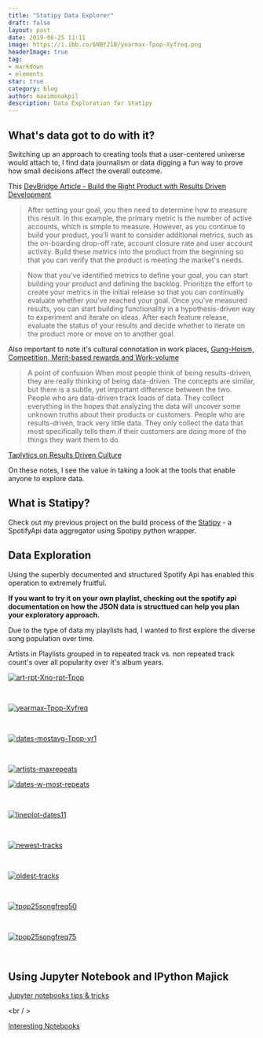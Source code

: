 ```yaml
---
title: "Statipy Data Explorer"
draft: false
layout: post
date: 2019-06-25 11:11
image: https://i.ibb.co/6NBt21B/yearmax-Tpop-Xyfreq.png
headerImage: true
tag:
- markdown
- elements
star: true
category: blog
author: maximonakpil
description: Data Exploration for Statipy
---
```


## What's data got to do with it?
Switching up an approach to creating tools that a user-centered universe would attach to, I find data journalism or data digging a fun way to prove how small decisions affect the overall outcome.


This [DevBridge Article - Build the Right Product with Results Driven Development](https://www.devbridge.com/articles/build-the-right-product-with-results-driven-development/)
> After setting your goal, you then need to determine how to measure this result. In this example, the primary metric is the number of active accounts, which is simple to measure. However, as you continue to build your product, you’ll want to consider additional metrics, such as the on-boarding drop-off rate, account closure rate and user account activity. Build these metrics into the product from the beginning so that you can verify that the product is meeting the market's needs.

> Now that you’ve identified metrics to define your goal, you can start building your product and defining the backlog. Prioritize the effort to create your metrics in the initial release so that you can continually evaluate whether you've reached your goal. Once you've measured results, you can start building functionality in a hypothesis-driven way to experiment and iterate on ideas. After each feature release, evaluate the status of your results and decide whether to iterate on the product more or move on to another goal.


Also important to note it's cultural connotation in work places, [Gung-Hoism, Competition, Merit-based rewards and Work-volume](https://workplace.stackexchange.com/questions/14348/what-is-meant-by-results-oriented-development-team)


> A point of confusion
When most people think of being results-driven, they are really thinking of being data-driven. The concepts are similar, but there is a subtle, yet important difference between the two. People who are data-driven track loads of data. They collect everything in the hopes that analyzing the data will uncover some unknown truths about their products or customers. People who are results-driven, track very little data. They only collect the data that most specifically tells them if their customers are doing more of the things they want them to do.

[Taplytics on Results Driven Culture](https://academy.taplytics.com/developing-a-results-driven-culture/)


On these notes, I see the value in taking a look at the tools that enable anyone to explore data.

## What is Statipy?

Check out my previous project on the build process of the [Statipy]() - a SpotifyApi data aggregator using Spotipy python wrapper.

## Data Exploration

Using the superbly documented and structured Spotify Api has enabled this operation to extremely fruitful.

**If you want to try it on your own playlist, checking out the spotify api documentation on how the JSON data is structtued can help you plan your exploratory approach.**

Due to the type of data my playlists had, I wanted to first explore the diverse song population over time.


Artists in Playlists grouped in to repeated track vs. non repeated track count's over all popularity over it's album years.


<a href="https://imgbb.com/"><img src="https://i.ibb.co/gDQ56M3/art-rpt-Xno-rpt-Tpop.png" alt="art-rpt-Xno-rpt-Tpop" border="0"></a>

<br />

<a href="https://imgbb.com/"><img src="https://i.ibb.co/6NBt21B/yearmax-Tpop-Xyfreq.png" alt="yearmax-Tpop-Xyfreq" border="0"></a>

<br />

<a href="https://imgbb.com/"><img src="https://i.ibb.co/R05S83q/dates-mostavg-Tpop-yr1.png" alt="dates-mostavg-Tpop-yr1" border="0"></a>

<br />

<a href="https://imgbb.com/"><img src="https://i.ibb.co/QbN2vdS/artists-maxrepeats.png" alt="artists-maxrepeats" border="0"></a>
<br />


<a href="https://imgbb.com/"><img src="https://i.ibb.co/vBxytpW/dates-w-most-repeats.png" alt="dates-w-most-repeats" border="0"></a>

<br />

<a href="https://imgbb.com/"><img src="https://i.ibb.co/KWqzZpM/lineplot-dates11.png" alt="lineplot-dates11" border="0"></a>

<br />

<a href="https://imgbb.com/"><img src="https://i.ibb.co/wy8c00y/newest-tracks.png" alt="newest-tracks" border="0"></a>

<br />

<a href="https://imgbb.com/"><img src="https://i.ibb.co/gdbTFGL/oldest-tracks.png" alt="oldest-tracks" border="0"></a>

<br />

<a href="https://imgbb.com/"><img src="https://i.ibb.co/pQGyhHj/tpop25songfreq50.png" alt="tpop25songfreq50" border="0"></a>

<br />

<a href="https://imgbb.com/"><img src="https://i.ibb.co/wYMjq8y/tpop25songfreq75.png" alt="tpop25songfreq75" border="0"></a>

<br />

## Using Jupyter Notebook and IPython Majick

[Jupyter notebooks tips & tricks](https://www.dataquest.io/blog/jupyter-notebook-tips-tricks-shortcuts/)

<br / >

[Interesting Notebooks](https://github.com/jupyter/jupyter/wiki/A-gallery-of-interesting-Jupyter-Notebooks)
